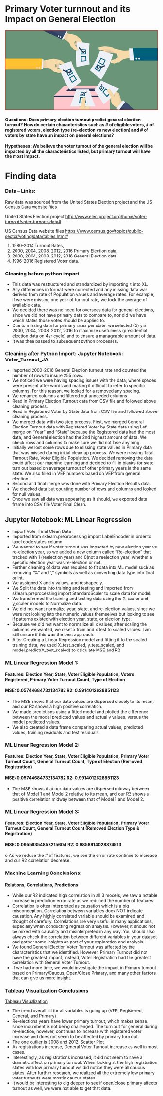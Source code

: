 # Primary Voter turnnout and its Impact on General Election 

![](images/frontpic.png)

#### Questions: Does primary election turnout predict general election turnout? How do certain characteristics such as # of eligible voters, # of registered voters, election type (re-election vs new election) and # of voters by state have an impact on general elections?

#### Hypotheses: We believe the voter turnout of the general election will be impacted by all the characteristics listed, but primary turnout will have the most impact.

# Finding data

### Data – Links:   

Raw data was sourced from the United States Election project and the US Census Data website files

United States Election project   http://www.electproject.org/home/voter-turnout/voter-turnout-data#

US Census Data website files  https://www.census.gov/topics/public-sector/voting/data/tables.html# 

1. 1980-2014 Turnout Rates, 
2. 2000, 2004, 2008, 2012, 2016 Primary Election data, 
3. 2000, 2004, 2008, 2012, 2016 General Election data
4. 1996-2016 Registered Voter data.  


### Cleaning before python import
-	This data was restructured and standardized by importing it into XL.
-	Any differences in format were corrected and any missing data was derived from rate of Population values and average rates. For example, if we were missing one year of turnout rate, we took the average of available data. 
-	We decided there was no need for overseas data for general elections, since we did not have primary data to compare to, nor did we have which states those votes should be applied to.
-	Due to missing data for primary rates per state, we selected (5) yrs. 2000, 2004, 2008, 2012, 2016 to maximize usefulness (presidential election data on 4yr cycle) and to ensure a manageable amount of data. 
-	It was then passed to subsequent python processes.

### Cleaning after Python Import: Jupyter Notebook: Voter_Turnout_JA

-	Imported 2000-2016 General Election turnout rate and counted the number of rows to insure 255 rows. 
-	We noticed we were having spacing issues with the data, where spaces were present after words and making it difficult to refer to specific columns. For this reason, we looked for a removed any spacing. 
-	We renamed columns and filtered out unneeded columns 
-	Read in Primary Election Turnout data from CSV file and followed above cleaning process. 
-	Read in Registered Voter by State data from CSV file and followed above cleaning process. 
-	We merged data with two step process. First, we merged General Election Turnout data with Registered Voter by State data using Left merge on “Year” and “State” because the Registered data had the most data, and General election had the 2nd highest amount of data. We check rows and columns to make sure we did not lose anything. 
-	Initially we lost some rows due to missing state values in Primary data that was missed during initial clean up process. We were missing Total Turnout Rate, Voter Eligible Population. We decided removing the data could affect our machine learning and decided to fill in blanks for state turn out based on average turnout of other primary years in the same state. We also filled in VEP numbers based on VEP from general election. 
-	Second and final merge was done with Primary Election Results data. 
-	We checked data but counting number of rows and columns and looked for null values. 
-	Once we saw all data was appearing as it should, we exported data frame into CSV file Voter Final Clean. 

## Jupyter Notebook: ML Linear Regression

-	Import Voter Final Clean Data
-	Imported from sklearn.preprocessing import LabelEncoder in order to label code states column
-	We wanted to see if voter turnout was impacted by new election year vs re-election year, so we added a new column called “Re-election” that tracked with 1 (reelection year) and 0(not a reelection year) whether a specific election year was re-election or not. 
-	Further cleaning of data was required to fit data into ML model such as removing “%” and “,” symbols as well as converting data type into float or int. 
-	We assigned X and y values, and reshaped y. 
-	We Split the data into training and testing and imported from sklearn.preprocessing import StandardScaler to scale data for model.
-	We transformed the training and testing data using the X_scaler and y_scaler models to Normalize data.  
-	We did not want normalize year, state, and re-election values, since we were not looking into the numeric values themselves but looking to see if patterns existed with election year, state, or election type. 
-	Because we did not want to normalize all x values, after scaling the columns we wanted, we reset x train and x test to scaled values.  I am still unsure if this was the best approach. 
-	After Creating  a Linear Regression model and fitting it to the scaled training data, we  used X_test_scaled, y_test_scaled, and model.predict(X_test_scaled) to calculate MSE and R2
### ML Linear Regression Model 1:
####  Features: Election Year, State, Voter Eligible Population, Voters Registered, Primary Voter Turnout Count, Type of Election
####  MSE: 0.05744684732134782 R2: 0.9914012628851123
-   The MSE shows that our data values are dispersed closely to its mean, and our R2 shows a high positive correlation. 
-	We made predictions using a fitted model and plotted the difference between the model predicted values and actual y values, versus the model predicted values. 
-	We also created a data frame comparing actual values, predicted values, training residuals and test residuals. 
### ML Linear Regression Model 2:
#### Features: Election Year, State, Voter Eligible Population, Primary Voter Turnout Count, General Turnout Count, Type of Election (Removed Registration)
#### MSE: 0.05744684732134782      R2: 0.9914012628851123 
- The MSE shows that our data values are dispersed midway between that of Model 1 and Model 2 relative to its mean, and our R2 shows a positive correlation midway between        that of Model 1 and Model 2. 
### ML Linear Regression Model 3:
#### Features: Election Year, State, Voter Eligible Population, Primary Voter Turnout Count, General Turnout Count (Removed Election Type & Registration)
#### MSE: 0.09559354853215604          R2: 0.9856914028874513 
  o	As we reduce the # of features, we see the error rate continue to increase and our R2 correlation decrease.  

### Machine Learning Conclusions: 
#### Relations, Correlations, Predictions
-	While our R2 indicated high correlation in all 3 models, we saw a notable increase in prediction error rate as we reduced the number of features. 
-	Correlation is often interpreted as causation which is a big misconception. Correlation between variables does NOT indicate causation. Any highly correlated variable should be examined and thought of carefully.  Correlations are very useful in many applications, especially when conducting regression analysis. However, it should not be mixed with causality and misinterpreted in any way. You should also always check the correlation between different variables in your dataset and gather some insights as part of your exploration and analysis.
-	We found General Election Voter Turnout was affected by the characteristics that we identified. However, Primary Turnout did not have the greatest impact, instead, Voter Registration had the greatest correlation with General Voter Turnout. 
-	If we had more time, we would investigate the impact in Primary turnout based on Primary/Caucus, Open/Close Primary, and many other factors that can give us more insight. 


### Tableau Visualization Conclusions

[Tableau Visualization](https://public.tableau.com/profile/jemi8235#!/vizhome/voterturnout_15936712018620/Story1?publish=yes "Tableau Visualization")

-	The trend overall all for all variables is going up (VEP, Registered, General, and Primary) 
-	Re-elections years have lower primary turnout, which makes sense, since incumbent is not being challenged. The turn out for general during re-election, however, continues to increase with registered voter increase and does not seem to be affected by primary turn out. 
-	The one outlier is 2008 and 2012. 
Scatter Plot
-	As registrations increase, General Voter Turnout increase as well in most cases. 
-	Interestingly, as registrations increased, it did not seem to have a dramatic affect on primary turnout. When looking at the high registration states with low primary turnout we did notice they were all caucus states. After further research, we realized all the extremely low primary voter turnouts were mostly caucus states. 
-	It would be interesting to dig deeper to see if open/close primary affects turnout as well, we were not able to get that data. 
